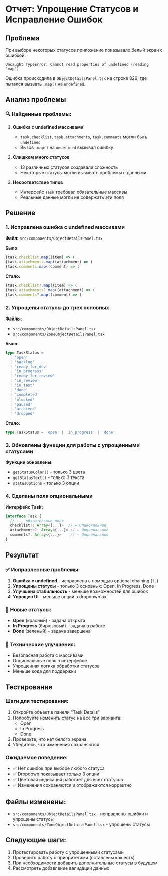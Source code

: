 # Отчет: Упрощение Статусов и Исправление Ошибок

## Проблема
При выборе некоторых статусов приложение показывало белый экран с ошибкой:
```
Uncaught TypeError: Cannot read properties of undefined (reading 'map')
```

Ошибка происходила в `ObjectDetailsPanel.tsx` на строке 829, где пытался вызвать `.map()` на `undefined`.

## Анализ проблемы

### 🔍 Найденные проблемы:

1. **Ошибка с undefined массивами**
   - `task.checklist`, `task.attachments`, `task.comments` могли быть `undefined`
   - Вызов `.map()` на `undefined` вызывал ошибку

2. **Слишком много статусов**
   - 13 различных статусов создавали сложность
   - Некоторые статусы могли вызывать проблемы с данными

3. **Несоответствие типов**
   - Интерфейс `Task` требовал обязательные массивы
   - Реальные данные могли не содержать эти поля

## Решение

### 1. Исправлена ошибка с undefined массивами
**Файл:** `src/components/ObjectDetailsPanel.tsx`

**Было:**
```typescript
{task.checklist.map((item) => (
{task.attachments.map((attachment) => (
{task.comments.map((comment) => (
```

**Стало:**
```typescript
{task.checklist?.map((item) => (
{task.attachments?.map((attachment) => (
{task.comments?.map((comment) => (
```

### 2. Упрощены статусы до трех основных
**Файлы:**
- `src/components/ObjectDetailsPanel.tsx`
- `src/components/ZoneObjectDetailsPanel.tsx`

**Было:**
```typescript
type TaskStatus = 
  | 'open' 
  | 'backlog' 
  | 'ready_for_dev' 
  | 'in_progress' 
  | 'ready_for_review' 
  | 'in_review' 
  | 'in_test' 
  | 'done' 
  | 'completed' 
  | 'blocked' 
  | 'paused' 
  | 'archived' 
  | 'dropped'
```

**Стало:**
```typescript
type TaskStatus = 'open' | 'in_progress' | 'done'
```

### 3. Обновлены функции для работы с упрощенными статусами
**Функции обновлены:**
- `getStatusColor()` - только 3 цвета
- `getStatusText()` - только 3 текста
- `statusOptions` - только 3 опции

### 4. Сделаны поля опциональными
**Интерфейс Task:**
```typescript
interface Task {
  // ... обязательные поля
  checklist?: Array<{...}>  // ← Опциональное
  attachments?: Array<{...}> // ← Опциональное
  comments?: Array<{...}>    // ← Опциональное
}
```

## Результат

### ✅ Исправленные проблемы:
1. **Ошибка с undefined** - исправлена с помощью optional chaining (`?.`)
2. **Упрощены статусы** - только 3 основных: Open, In Progress, Done
3. **Улучшена стабильность** - меньше возможностей для ошибок
4. **Упрощен UI** - меньше опций в dropdown'ах

### 🎯 Новые статусы:
- **Open** (красный) - задача открыта
- **In Progress** (бирюзовый) - задача в работе
- **Done** (зеленый) - задача завершена

### 🔧 Технические улучшения:
- Безопасная работа с массивами
- Опциональные поля в интерфейсе
- Упрощенная логика обработки статусов
- Меньше кода для поддержки

## Тестирование

### Шаги для тестирования:
1. Откройте объект в панели "Task Details"
2. Попробуйте изменить статус на все три варианта:
   - Open
   - In Progress
   - Done
3. Проверьте, что нет белого экрана
4. Убедитесь, что изменения сохраняются

### Ожидаемое поведение:
- ✅ Нет ошибок при выборе любого статуса
- ✅ Dropdown показывает только 3 опции
- ✅ Цветовая индикация работает для всех статусов
- ✅ Изменения сохраняются и отображаются корректно

## Файлы изменены:
- `src/components/ObjectDetailsPanel.tsx` - исправлены ошибки и упрощены статусы
- `src/components/ZoneObjectDetailsPanel.tsx` - упрощены статусы

## Следующие шаги:
1. Протестировать работу с упрощенными статусами
2. Проверить работу с приоритетами (оставлены как есть)
3. При необходимости добавить дополнительные статусы в будущем
4. Рассмотреть добавление валидации данных
